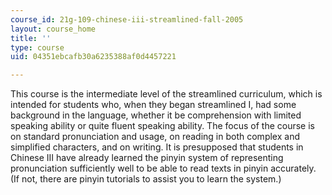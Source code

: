 ```yaml
---
course_id: 21g-109-chinese-iii-streamlined-fall-2005
layout: course_home
title: ''
type: course
uid: 04351ebcafb30a6235388af0d4457221

---
```

This course is the intermediate level of the streamlined curriculum, which is intended for students who, when they began streamlined I, had some background in the language, whether it be comprehension with limited speaking ability or quite fluent speaking ability. The focus of the course is on standard pronunciation and usage, on reading in both complex and simplified characters, and on writing. It is presupposed that students in Chinese III have already learned the pinyin system of representing pronunciation sufficiently well to be able to read texts in pinyin accurately. (If not, there are pinyin tutorials to assist you to learn the system.)
